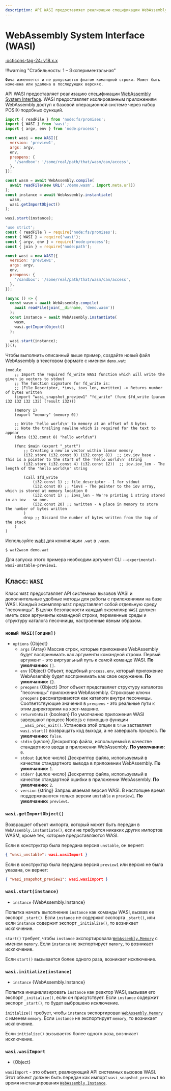 ```yaml
---
description: API WASI предоставляет реализацию спецификации WebAssembly System Interface
---
```


# WebAssembly System Interface (WASI)

[:octicons-tag-24: v18.x.x](https://nodejs.org/docs/latest-v18.x/api/wasi.html)

!!!warning "Стабильность: 1 – Экспериментальная"

    Фича изменяется и не допускается флагом командной строки. Может быть изменена или удалена в последующих версиях.

API WASI предоставляет реализацию спецификации [WebAssembly System Interface](https://wasi.dev/). WASI предоставляет изолированным приложениям WebAssembly доступ к базовой операционной системе через набор POSIX-подобных функций.

```mjs
import { readFile } from 'node:fs/promises';
import { WASI } from 'wasi';
import { argv, env } from 'node:process';

const wasi = new WASI({
  version: 'preview1',
  args: argv,
  env,
  preopens: {
    '/sandbox': '/some/real/path/that/wasm/can/access',
  },
});

const wasm = await WebAssembly.compile(
  await readFile(new URL('./demo.wasm', import.meta.url))
);
const instance = await WebAssembly.instantiate(
  wasm,
  wasi.getImportObject()
);

wasi.start(instance);
```

```cjs
'use strict';
const { readFile } = require('node:fs/promises');
const { WASI } = require('wasi');
const { argv, env } = require('node:process');
const { join } = require('node:path');

const wasi = new WASI({
  version: 'preview1',
  args: argv,
  env,
  preopens: {
    '/sandbox': '/some/real/path/that/wasm/can/access',
  },
});

(async () => {
  const wasm = await WebAssembly.compile(
    await readFile(join(__dirname, 'demo.wasm'))
  );
  const instance = await WebAssembly.instantiate(
    wasm,
    wasi.getImportObject()
  );

  wasi.start(instance);
})();
```

Чтобы выполнить описанный выше пример, создайте новый файл WebAssembly в текстовом формате с именем `demo.wat`:

```text
(module
    ;; Import the required fd_write WASI function which will write the given io vectors to stdout
    ;; The function signature for fd_write is:
    ;; (File Descriptor, *iovs, iovs_len, nwritten) -> Returns number of bytes written
    (import "wasi_snapshot_preview1" "fd_write" (func $fd_write (param i32 i32 i32 i32) (result i32)))

    (memory 1)
    (export "memory" (memory 0))

    ;; Write 'hello world\n' to memory at an offset of 8 bytes
    ;; Note the trailing newline which is required for the text to appear
    (data (i32.const 8) "hello world\n")

    (func $main (export "_start")
        ;; Creating a new io vector within linear memory
        (i32.store (i32.const 0) (i32.const 8))  ;; iov.iov_base - This is a pointer to the start of the 'hello world\n' string
        (i32.store (i32.const 4) (i32.const 12))  ;; iov.iov_len - The length of the 'hello world\n' string

        (call $fd_write
            (i32.const 1) ;; file_descriptor - 1 for stdout
            (i32.const 0) ;; *iovs - The pointer to the iov array, which is stored at memory location 0
            (i32.const 1) ;; iovs_len - We're printing 1 string stored in an iov - so one.
            (i32.const 20) ;; nwritten - A place in memory to store the number of bytes written
        )
        drop ;; Discard the number of bytes written from the top of the stack
    )
)
```

Используйте [wabt](https://github.com/WebAssembly/wabt) для компиляции `.wat` в `.wasm`.

```console
$ wat2wasm demo.wat
```

Для запуска этого примера необходим аргумент CLI `--experimental-wasi-unstable-preview1`.

## Класс: `WASI`

Класс `WASI` предоставляет API системных вызовов WASI и дополнительные удобные методы для работы с приложениями на базе WASI. Каждый экземпляр `WASI` представляет собой отдельную среду "песочницы". В целях безопасности каждый экземпляр `WASI` должен иметь свои аргументы командной строки, переменные среды и структуру каталога песочницы, настроенные явным образом.

### `новый WASI([опции])`

- `options` {Object}
  - `args` {Array} Массив строк, которые приложение WebAssembly будет воспринимать как аргументы командной строки. Первый аргумент - это виртуальный путь к самой команде WASI. **По умолчанию:** `[]`.
  - `env` {Object} Объект, подобный `process.env`, который приложение WebAssembly будет воспринимать как свое окружение. **По умолчанию:** `{}`.
  - `preopens` {Object} Этот объект представляет структуру каталогов "песочницы" приложения WebAssembly. Строковые ключи `preopens` рассматриваются как каталоги внутри песочницы. Соответствующие значения в `preopens` - это реальные пути к этим директориям на хост-машине.
  - `returnOnExit` {boolean} По умолчанию приложения WASI завершают процесс Node.js с помощью функции `__wasi_proc_exit()`. Установка этой опции в `true` заставляет `wasi.start()` возвращать код выхода, а не завершать процесс. **По умолчанию:** `false`.
  - `stdin` {целое} Дескриптор файла, используемый в качестве стандартного ввода в приложении WebAssembly. **По умолчанию:** `0`.
  - `stdout` {целое число} Дескриптор файла, используемый в качестве стандартного вывода в приложении WebAssembly. **По умолчанию:** `1`.
  - `stderr` {целое число} Дескриптор файла, используемый в качестве стандартной ошибки в приложении WebAssembly. **По умолчанию:** `2`.
  - `version` {string} Запрашиваемая версия WASI. В настоящее время поддерживаются только версии `unstable` и `preview1`. **По умолчанию:** `preview1`.

### `wasi.getImportObject()`

Возвращает объект импорта, который может быть передан в `WebAssembly.instantiate()`, если не требуется никаких других импортов WASM, кроме тех, которые предоставляются WASI.

Если в конструктор была передана версия `unstable`, он вернет:

```json
{ "wasi_unstable": wasi.wasiImport }
```

Если в конструктор была передана версия `preview1` или версия не была указана, он вернет:

```json
{ "wasi_snapshot_preview1": wasi.wasiImport }
```

### `wasi.start(instance)`

- `instance` {WebAssembly.Instance}

Попытка начать выполнение `instance` как команды WASI, вызвав ее экспорт `_start()`. Если `instance` не содержит экспорта `_start()`, или если `instance` содержит экспорт `_initialize()`, то возникает исключение.

`start()` требует, чтобы `instance` экспортировала [`WebAssembly.Memory`](https://developer.mozilla.org/en-US/docs/Web/JavaScript/Reference/Global_Objects/WebAssembly/Memory) с именем `memory`. Если `instance` не экспортирует `memory`, то возникает исключение.

Если `start()` вызывается более одного раза, возникает исключение.

### `wasi.initialize(instance)`

- `instance` {WebAssembly.Instance}

Попытка инициализировать `instance` как реактор WASI, вызывая его экспорт `_initialize()`, если он присутствует. Если `instance` содержит экспорт `_start()`, то будет выброшено исключение.

`initialize()` требует, чтобы `instance` экспортировал [`WebAssembly.Memory`](https://developer.mozilla.org/en-US/docs/Web/JavaScript/Reference/Global_Objects/WebAssembly/Memory) с именем `memory`. Если `instance` не экспортирует `memory`, то возникает исключение.

Если `initialize()` вызывается более одного раза, возникает исключение.

### `wasi.wasiImport`

- {Object}

`wasiImport` - это объект, реализующий API системных вызовов WASI. Этот объект должен быть передан как импорт `wasi_snapshot_preview1` во время инстанцирования [`WebAssembly.Instance`](https://developer.mozilla.org/en-US/docs/Web/JavaScript/Reference/Global_Objects/WebAssembly/Instance).
